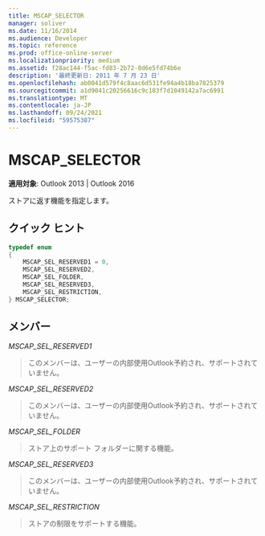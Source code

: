 ```yaml
---
title: MSCAP_SELECTOR
manager: soliver
ms.date: 11/16/2014
ms.audience: Developer
ms.topic: reference
ms.prod: office-online-server
ms.localizationpriority: medium
ms.assetid: f28ac144-f5ac-fd83-2b72-8d6e5fd74b6e
description: '最終更新日: 2011 年 7 月 23 日'
ms.openlocfilehash: ab0041d579f4c8aac6d531fe94a4b18ba7825379
ms.sourcegitcommit: a1d9041c20256616c9c183f7d1049142a7ac6991
ms.translationtype: MT
ms.contentlocale: ja-JP
ms.lasthandoff: 09/24/2021
ms.locfileid: "59575387"
---
```

# <a name="mscap_selector"></a>MSCAP_SELECTOR

  
  
**適用対象**: Outlook 2013 | Outlook 2016 
  
ストアに返す機能を指定します。
  
## <a name="quick-info"></a>クイック ヒント

```cpp
typedef enum 
{ 
    MSCAP_SEL_RESERVED1 = 0, 
    MSCAP_SEL_RESERVED2, 
    MSCAP_SEL_FOLDER, 
    MSCAP_SEL_RESERVED3, 
    MSCAP_SEL_RESTRICTION, 
} MSCAP_SELECTOR;
```

## <a name="members"></a>メンバー

 *MSCAP_SEL_RESERVED1* 
  
> このメンバーは、ユーザーの内部使用Outlook予約され、サポートされていません。 
    
 *MSCAP_SEL_RESERVED2* 
  
> このメンバーは、ユーザーの内部使用Outlook予約され、サポートされていません。 
    
 *MSCAP_SEL_FOLDER* 
  
> ストア上のサポート フォルダーに関する機能。
    
 *MSCAP_SEL_RESERVED3* 
  
> このメンバーは、ユーザーの内部使用Outlook予約され、サポートされていません。 
    
 *MSCAP_SEL_RESTRICTION* 
  
> ストアの制限をサポートする機能。
    


